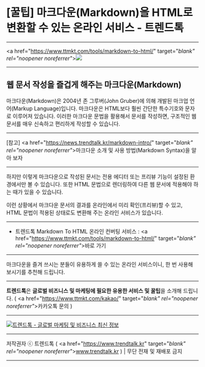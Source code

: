 # [꿀팁] 마크다운(Markdown)을 HTML로 변환할 수 있는 온라인 서비스 - 트렌드톡

***
<a href="https://www.ttmkt.com/tools/markdown-to-html/" target="_blank" rel="noopener noreferrer"_>![](https://hellotblog.files.wordpress.com/2018/07/trendtalk-markdown-to-html-800x482.png)</a>

***
## 웹 문서 작성을 즐겁게 해주는 마크다운(Markdown)

마크다운(Markdown)은 2004년 존 그루버(John Gruber)에 의해 개발된 마크업 언어(Markup Language)입니다.
마크다운은 HTML보다 훨씬 간단한 특수기호와 문자로 이루어져 있습니다. 이러한 마크다운 문법을 활용해서 문서를 작성하면, 구조적인 웹문서를 매우 신속하고 편리하게 작성할 수 있습니다.

***
[참고] <a href="https://news.trendtalk.kr/markdown-intro/" target="_blank" rel="noopener noreferrer"_>마크다운 소개 및 사용 방법(Markdown Syntax)을 알아 보자</a>

***
하지만 이렇게 마크다운으로 작성된 문서는 전용 에디터 또는 프리뷰 기능이 설정된 환경에서만 볼 수 있습니다. 또한 HTML 문법으로 렌더링하여 다른 웹 문서에 적용해야 하는 때가 있을 수 있습니다.

이런 상황에서 마크다운 문서의 결과를 온라인에서 미리 확인(프리뷰)할 수 있고, HTML 문법이 적용된 상태로도 변환해 주는 온라인 서비스가 있습니다.

***
- 트렌드톡 Markdown To HTML 온라인 컨버팅 서비스 : <a href="https://www.ttmkt.com/tools/markdown-to-html/" target="_blank" rel="noopener noreferrer"_>바로 가기</a>

***
마크다운을 즐겨 쓰시는 분들이 유용하게 쓸 수 있는 온라인 서비스이니, 한 번 사용해 보시기를 추천해 드립니다.

***
**트렌드톡**은 **글로벌 비즈니스 및 마케팅에 필요한 유용한 서비스 및 꿀팁**을 소개해 드립니다. ( <a href="https://www.ttmkt.com/kakao/" target="_blank" rel="noopener noreferrer"_>카카오톡 문의</a> )

***
[![트렌드톡 - 글로벌 마케팅 및 비즈니스 최신 정보](https://hellotblog.files.wordpress.com/2018/04/trendtalk-mkt-cover-01-966x200.jpg#full)](#index)
***
저작권자 ⓒ 트렌드톡 ( <a href="https://www.trendtalk.kr" target="_blank" rel="noopener noreferrer"_>www.trendtalk.kr</a> ) | 무단 전재 및 재배포 금지
***
